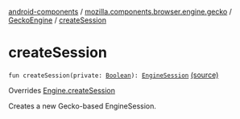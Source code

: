 [android-components](../../index.md) / [mozilla.components.browser.engine.gecko](../index.md) / [GeckoEngine](index.md) / [createSession](./create-session.md)

# createSession

`fun createSession(private: `[`Boolean`](https://kotlinlang.org/api/latest/jvm/stdlib/kotlin/-boolean/index.html)`): `[`EngineSession`](../../mozilla.components.concept.engine/-engine-session/index.md) [(source)](https://github.com/mozilla-mobile/android-components/blob/master/components/browser/engine-gecko-beta/src/main/java/mozilla/components/browser/engine/gecko/GeckoEngine.kt#L67)

Overrides [Engine.createSession](../../mozilla.components.concept.engine/-engine/create-session.md)

Creates a new Gecko-based EngineSession.

